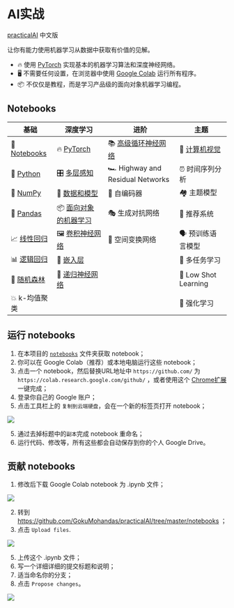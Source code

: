 # AI实战
[practicalAI](https://github.com/GokuMohandas/practicalAI) 中文版

让你有能力使用机器学习从数据中获取有价值的见解。
- 🔥 使用 [PyTorch](https://pytorch.org/) 实现基本的机器学习算法和深度神经网络。
- 🖥️ 不需要任何设置，在浏览器中使用 [Google Colab](https://colab.research.google.com/) 运行所有程序。
- 📦 不仅仅是教程，而是学习产品级的面向对象机器学习编程。

## Notebooks
|基础|深度学习|进阶|主题|
|-|-|-|-|
| 📓 [Notebooks]()|🔥 [PyTorch]()|📚 [高级循环神经网络]()|📸 [计算机视觉]()|
| 🐍 [Python]()|🎛️ [多层感知]()|🏎️ Highway and Residual Networks|⏰ 时间序列分析|
|🔢 [NumPy]()|🔎 [数据和模型]()|🔮 自编码器|🏘️ 主题模型|
| 🐼 [Pandas]() |📦 [面向对象的机器学习]()|🎭 生成对抗网络|🛒 推荐系统|
|📈 [线性回归]()|🖼️ [卷积神经网络]()|🐝 空间变换网络|🗣️ 预训练语言模型|
|📊 [逻辑回归]()|📝 [嵌入层]()||🤷 多任务学习|
|🌳 [随机森林]()|📗 [递归神经网络]()||🎯 Low Shot Learning|
|💥 k-均值聚类|||🍒 强化学习|

## 运行 notebooks
1. 在本项目的 [`notebooks`](/notebooks/) 文件夹获取 notebook；
2. 你可以在 Google Colab（推荐）或本地电脑运行这些 notebook；
3. 点击一个 notebook，然后替换URL地址中 `https://github.com/` 为 `https://colab.research.google.com/github/` ，或者使用这个 [Chrome扩展](https://chrome.google.com/webstore/detail/open-in-colab/iogfkhleblhcpcekbiedikdehleodpjo) 一键完成；
4. 登录你自己的 Google 账户；
5. 点击工具栏上的 `复制到云端硬盘`，会在一个新的标签页打开 notebook；

<img src="https://raw.githubusercontent.com/GokuMohandas/practicalAI/master/images/copy_to_drive.png">

5. 通过去掉标题中的`副本`完成 notebook 重命名；
6. 运行代码、修改等，所有这些都会自动保存到你的个人 Google Drive。

## 贡献 notebooks
1. 修改后下载 Google Colab notebook 为 .ipynb 文件；

<img src="https://raw.githubusercontent.com/GokuMohandas/practicalAI/master/images/download_ipynb.png">

2. 转到 https://github.com/GokuMohandas/practicalAI/tree/master/notebooks ；
3. 点击 `Upload files`.

<img src="https://raw.githubusercontent.com/GokuMohandas/practicalAI/master/images/upload.png">

5. 上传这个 .ipynb 文件；
6. 写一个详细详细的提交标题和说明；
7. 适当命名你的分支；
8. 点击 `Propose changes`。

<img src="https://raw.githubusercontent.com/GokuMohandas/practicalAI/master/images/commit.png">

